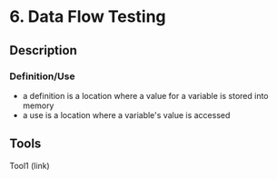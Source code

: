 # 6. Data Flow Testing

## Description

### Definition/Use

* a definition is a location where a value for a variable is stored into memory
* a use is a location where a variable's value is accessed

## Tools&#x20;

Tool1 (link)
